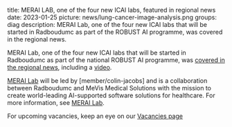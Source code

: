 title: MERAI LAB, one of the four new ICAI labs, featured in regional news
date: 2023-01-25
picture: news/lung-cancer-image-analysis.png
groups: diag
description: MERAI Lab, one of the four new ICAI labs that will be started in Radboudumc as part of the ROBUST AI programme, was covered in the regional news.

MERAI Lab, one of the four new ICAI labs that will be started in Radboudumc as part of the national ROBUST AI programme, was [covered in the regional news](https://www.rn7.nl/nieuws/7848883-heeft-radboudumc-over-tien-jaar-oplossing-voor-toename-longkankerdiagnoses), including a [video](https://youtu.be/wmsmLh10MrI). 

[MERAI Lab](https://icai.ai/icai-labs/merai/) will be led by [member/colin-jacobs] and is a collaboration between Radboudumc and MeVis Medical Solutions with the mission to create world-leading AI-supported software solutions for healthcare. For more information, see [MERAI Lab]((https://icai.ai/icai-labs/merai/)).

For upcoming vacancies, keep an eye on our [Vacancies page](https://www.diagnijmegen.nl/vacancies/)
